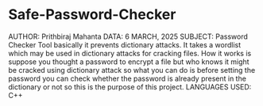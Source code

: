 # Safe-Password-Checker

AUTHOR: Prithbiraj Mahanta
DATA: 6 MARCH, 2025
SUBJECT: Password Checker Tool basically it prevents dictionary attacks. It takes a wordlist which may be used 
in dictionary attacks for cracking files. How it works is suppose you thought a password to encrypt a file but who knows
it might be cracked using dictionary attack so what you can do is before setting the password you can check whether 
the password is already present in the dictionary or not so this is the purpose of this project.
LANGUAGES USED: C++
